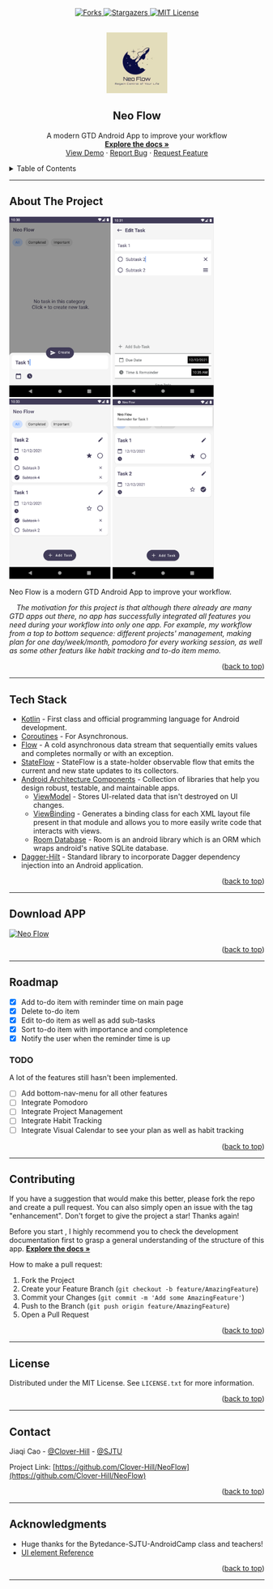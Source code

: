 <div id="top"></div>

<!-- PROJECT SHIELDS -->

<p align="center">
    <a href="https://github.com/Clover-Hill/NeoFlow/network/members">
      <img alt="Forks" src="https://img.shields.io/github/forks/Clover-Hill/NeoFlow?style=for-the-badge" />
    </a>
    <a href="https://github.com/Clover-Hill/NeoFlow/stargazers">
      <img alt="Stargazers" src="https://img.shields.io/github/stars/Clover-Hill/NeoFlow?color=red&style=for-the-badge" />
    </a>
    <a href="https://github.com/Clover-Hill/NeoFlow/blob/master/LICENSE.txt">
      <img alt="MIT License" src="https://img.shields.io/github/license/Clover-Hill/NeoFlow?style=for-the-badge " />
    </a>
</p>

<!-- PROJECT LOGO -->
<br />

<div align="center">
<a href="https://github.com/Clover-Hill/NeoFlow">
    <img src="Images/Logo.png" alt="Logo" width="120" height="120">
</a>

<h2 align="center">Neo Flow</h2>

<p align="center">
    A modern GTD Android App to improve your workflow
    <br />
    <a href="https://github.com/Clover-Hill/NeoFlow"><strong>Explore the docs »</strong></a>
    <br />
    <a href="#about-the-project">View Demo</a>
    ·
    <a href="https://github.com/Clover-Hill/NeoFlow/issues">Report Bug</a>
    ·
    <a href="https://github.com/Clover-Hill/NeoFlow/issues">Request Feature</a>
</p>

</div>

<!-- TABLE OF CONTENTS -->

<details>
    <summary>Table of Contents</summary>
    <ol>
        <li><a href="#about-the-project">About The Project</a></li>
        <li><a href="#tech-stack">Tech Stack</a></li>
        <li><a href="#download-app">Download APP</a></li>
        <li><a href="#roadmap">Roadmap</a></li>
        <li><a href="#contributing">Contributing</a></li>
        <li><a href="#license">License</a></li>
        <li><a href="#contact">Contact</a></li>
        <li><a href="#acknowledgments">Acknowledgments</a></li>
    </ol>
</details>

---
<!-- ABOUT THE PROJECT -->

## About The Project
<img src="Images/Demo-1.png" width="200px"/> <img src="Images/Demo-2.png" width="200px"/> <img src="Images/Demo-3.png" width="200px"/> <img src="Images/Demo-5.png" width="200px"/>

Neo Flow is a modern GTD Android App to improve your workflow.

&ensp;&ensp;*The motivation for this project is that although there already are many GTD apps out there, no app has successfully integrated all features you need during your workflow into only one app. For example, my workflow from a top to bottom sequence: different projects' management, making plan for one day/week/month, pomodoro for every working session, as well as some other featurs like habit tracking and to-do item memo.*
<br/>

<p align="right">(<a href="#top">back to top</a>)</p>

---
## Tech Stack

* [Kotlin](https://kotlinlang.org/) - First class and official programming language for Android development.
* [Coroutines](https://kotlinlang.org/docs/coroutines-overview.html) - For Asynchronous.
* [Flow](https://kotlin.github.io/kotlinx.coroutines/kotlinx-coroutines-core/kotlinx.coroutines.flow/-flow/) - A cold asynchronous data stream that sequentially emits values and completes normally or with an exception.
* [StateFlow](https://developer.android.com/kotlin/flow/stateflow-and-sharedflow) - StateFlow is a state-holder observable flow that emits the current and new state updates to its collectors.
* [Android Architecture Components](https://developer.android.com/topic/architecture) - Collection of libraries that help you design robust, testable, and maintainable apps.
  * [ViewModel](https://developer.android.com/topic/libraries/architecture/viewmodel) - Stores UI-related data that isn't destroyed on UI changes.
  * [ViewBinding](https://developer.android.com/topic/libraries/view-binding) - Generates a binding class for each XML layout file present in that module and allows you to more easily write code that interacts with views.
  * [Room Database](https://developer.android.com/training/data-storage/room) - Room is an android library which is an ORM which wraps android's native SQLite database.
* [Dagger-Hilt](https://dagger.dev/hilt/) - Standard library to incorporate Dagger dependency injection into an Android application.

<p align="right">(<a href="#top">back to top</a>)</p>

---
<!-- GETTING STARTED -->

## Download APP

[![Neo Flow](https://img.shields.io/badge/Neo_Flow-APK-silver.svg?style=for-the-badge&logo=android)](https://github.com/Clover-Hill/NeoFlow/releases/tag/v1.0.0)

<p align="right">(<a href="#top">back to top</a>)</p>

---

<!-- ROADMAP -->

## Roadmap

- [x] Add to-do item with reminder time on main page
- [x] Delete to-do item
- [x] Edit to-do item as well as add sub-tasks
- [x] Sort to-do item with importance and completence
- [x] Notify the user when the reminder time is up

### TODO

A lot of the features still hasn't been implemented.
- [ ] Add bottom-nav-menu for all other features 
- [ ] Integrate Pomodoro
- [ ] Integrate Project Management
- [ ] Integrate Habit Tracking
- [ ] Integrate Visual Calendar to see your plan as well as habit tracking

<p align="right">(<a href="#top">back to top</a>)</p>

---

<!-- CONTRIBUTING -->

## Contributing

If you have a suggestion that would make this better, please fork the repo and create a pull request. You can also simply open an issue with the tag "enhancement".
Don't forget to give the project a star! Thanks again!

Before you start , I highly recommend you to check the development documentation first to grasp a general understanding of the structure of this app.
    <a href="https://github.com/Clover-Hill/NeoFlow"><strong>Explore the docs »</strong></a>

How to make a pull request:
1. Fork the Project
2. Create your Feature Branch (`git checkout -b feature/AmazingFeature`)
3. Commit your Changes (`git commit -m 'Add some AmazingFeature'`)
4. Push to the Branch (`git push origin feature/AmazingFeature`)
5. Open a Pull Request

<p align="right">(<a href="#top">back to top</a>)</p>

---

<!-- LICENSE -->

## License

Distributed under the MIT License. See `LICENSE.txt` for more information.

<p align="right">(<a href="#top">back to top</a>)</p>

---

<!-- CONTACT -->

## Contact

Jiaqi Cao - [@Clover-Hill](https://twitter.com/Clover-Hill) - [@SJTU](new-era.sjtu.edu.cn)

Project Link: [https://github.com/Clover-Hill/NeoFlow](https://github.com/Clover-Hill/NeoFlow)

<p align="right">(<a href="#top">back to top</a>)</p>

---

<!-- ACKNOWLEDGMENTS -->

## Acknowledgments

* Huge thanks for the Bytedance-SJTU-AndroidCamp class and teachers!
* [UI element Reference](https://github.com/avjinder/Minimal-Todo)

<p align="right">(<a href="#top">back to top</a>)</p>

---
